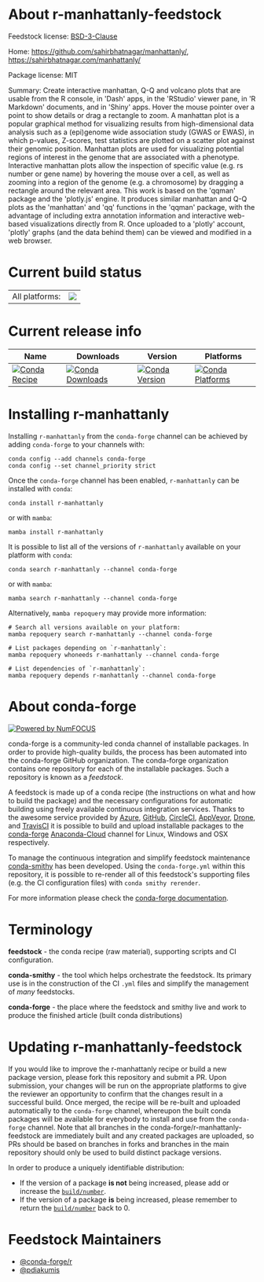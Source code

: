 About r-manhattanly-feedstock
=============================

Feedstock license: [BSD-3-Clause](https://github.com/conda-forge/r-manhattanly-feedstock/blob/main/LICENSE.txt)

Home: https://github.com/sahirbhatnagar/manhattanly/, https://sahirbhatnagar.com/manhattanly/

Package license: MIT

Summary: Create interactive manhattan, Q-Q and volcano plots that are usable from the R console, in 'Dash' apps, in the 'RStudio' viewer pane, in 'R Markdown' documents, and in 'Shiny' apps. Hover the mouse pointer over a point to show details or drag a rectangle to zoom. A manhattan plot is a popular graphical method for visualizing results from high-dimensional data analysis such as a (epi)genome wide association study (GWAS or EWAS), in which p-values, Z-scores, test statistics are plotted on a scatter plot against their genomic position. Manhattan plots are used for visualizing potential regions of interest in the genome that are associated with a phenotype. Interactive manhattan plots allow the inspection of specific value (e.g. rs number or gene name) by hovering the mouse over a cell, as well as zooming into a region of the genome (e.g. a chromosome) by dragging a rectangle around the relevant area. This work is based on the 'qqman' package and the 'plotly.js' engine. It produces similar manhattan and Q-Q plots as the 'manhattan' and 'qq' functions in the 'qqman' package, with the advantage of including extra annotation information and interactive web-based visualizations directly from R. Once uploaded to a 'plotly' account, 'plotly' graphs (and the data behind them) can be viewed and modified in a web browser.

Current build status
====================


<table><tr><td>All platforms:</td>
    <td>
      <a href="https://dev.azure.com/conda-forge/feedstock-builds/_build/latest?definitionId=19750&branchName=main">
        <img src="https://dev.azure.com/conda-forge/feedstock-builds/_apis/build/status/r-manhattanly-feedstock?branchName=main">
      </a>
    </td>
  </tr>
</table>

Current release info
====================

| Name | Downloads | Version | Platforms |
| --- | --- | --- | --- |
| [![Conda Recipe](https://img.shields.io/badge/recipe-r--manhattanly-green.svg)](https://anaconda.org/conda-forge/r-manhattanly) | [![Conda Downloads](https://img.shields.io/conda/dn/conda-forge/r-manhattanly.svg)](https://anaconda.org/conda-forge/r-manhattanly) | [![Conda Version](https://img.shields.io/conda/vn/conda-forge/r-manhattanly.svg)](https://anaconda.org/conda-forge/r-manhattanly) | [![Conda Platforms](https://img.shields.io/conda/pn/conda-forge/r-manhattanly.svg)](https://anaconda.org/conda-forge/r-manhattanly) |

Installing r-manhattanly
========================

Installing `r-manhattanly` from the `conda-forge` channel can be achieved by adding `conda-forge` to your channels with:

```
conda config --add channels conda-forge
conda config --set channel_priority strict
```

Once the `conda-forge` channel has been enabled, `r-manhattanly` can be installed with `conda`:

```
conda install r-manhattanly
```

or with `mamba`:

```
mamba install r-manhattanly
```

It is possible to list all of the versions of `r-manhattanly` available on your platform with `conda`:

```
conda search r-manhattanly --channel conda-forge
```

or with `mamba`:

```
mamba search r-manhattanly --channel conda-forge
```

Alternatively, `mamba repoquery` may provide more information:

```
# Search all versions available on your platform:
mamba repoquery search r-manhattanly --channel conda-forge

# List packages depending on `r-manhattanly`:
mamba repoquery whoneeds r-manhattanly --channel conda-forge

# List dependencies of `r-manhattanly`:
mamba repoquery depends r-manhattanly --channel conda-forge
```


About conda-forge
=================

[![Powered by
NumFOCUS](https://img.shields.io/badge/powered%20by-NumFOCUS-orange.svg?style=flat&colorA=E1523D&colorB=007D8A)](https://numfocus.org)

conda-forge is a community-led conda channel of installable packages.
In order to provide high-quality builds, the process has been automated into the
conda-forge GitHub organization. The conda-forge organization contains one repository
for each of the installable packages. Such a repository is known as a *feedstock*.

A feedstock is made up of a conda recipe (the instructions on what and how to build
the package) and the necessary configurations for automatic building using freely
available continuous integration services. Thanks to the awesome service provided by
[Azure](https://azure.microsoft.com/en-us/services/devops/), [GitHub](https://github.com/),
[CircleCI](https://circleci.com/), [AppVeyor](https://www.appveyor.com/),
[Drone](https://cloud.drone.io/welcome), and [TravisCI](https://travis-ci.com/)
it is possible to build and upload installable packages to the
[conda-forge](https://anaconda.org/conda-forge) [Anaconda-Cloud](https://anaconda.org/)
channel for Linux, Windows and OSX respectively.

To manage the continuous integration and simplify feedstock maintenance
[conda-smithy](https://github.com/conda-forge/conda-smithy) has been developed.
Using the ``conda-forge.yml`` within this repository, it is possible to re-render all of
this feedstock's supporting files (e.g. the CI configuration files) with ``conda smithy rerender``.

For more information please check the [conda-forge documentation](https://conda-forge.org/docs/).

Terminology
===========

**feedstock** - the conda recipe (raw material), supporting scripts and CI configuration.

**conda-smithy** - the tool which helps orchestrate the feedstock.
                   Its primary use is in the construction of the CI ``.yml`` files
                   and simplify the management of *many* feedstocks.

**conda-forge** - the place where the feedstock and smithy live and work to
                  produce the finished article (built conda distributions)


Updating r-manhattanly-feedstock
================================

If you would like to improve the r-manhattanly recipe or build a new
package version, please fork this repository and submit a PR. Upon submission,
your changes will be run on the appropriate platforms to give the reviewer an
opportunity to confirm that the changes result in a successful build. Once
merged, the recipe will be re-built and uploaded automatically to the
`conda-forge` channel, whereupon the built conda packages will be available for
everybody to install and use from the `conda-forge` channel.
Note that all branches in the conda-forge/r-manhattanly-feedstock are
immediately built and any created packages are uploaded, so PRs should be based
on branches in forks and branches in the main repository should only be used to
build distinct package versions.

In order to produce a uniquely identifiable distribution:
 * If the version of a package **is not** being increased, please add or increase
   the [``build/number``](https://docs.conda.io/projects/conda-build/en/latest/resources/define-metadata.html#build-number-and-string).
 * If the version of a package **is** being increased, please remember to return
   the [``build/number``](https://docs.conda.io/projects/conda-build/en/latest/resources/define-metadata.html#build-number-and-string)
   back to 0.

Feedstock Maintainers
=====================

* [@conda-forge/r](https://github.com/conda-forge/r/)
* [@pdiakumis](https://github.com/pdiakumis/)


